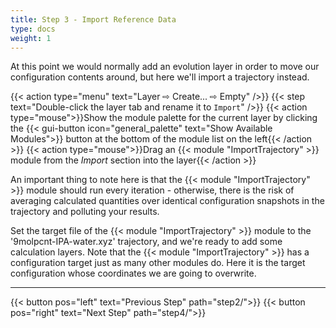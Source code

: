 ```yaml
---
title: Step 3 - Import Reference Data
type: docs
weight: 1
---
```


At this point we would normally add an evolution layer in order to move our configuration contents around, but here we'll import a trajectory instead.

{{< action type="menu" text="Layer &#8680; Create... &#8680; Empty" />}}
{{< step text="Double-click the layer tab and rename it to `Import`" />}}
{{< action type="mouse">}}Show the module palette for the current layer by clicking the {{< gui-button icon="general_palette" text="Show Available Modules">}} button at the bottom of the module list on the left{{< /action >}}
{{< action type="mouse">}}Drag an {{< module "ImportTrajectory" >}} module from the _Import_ section into the layer{{< /action >}}

An important thing to note here is that the {{< module "ImportTrajectory" >}} module should run every iteration - otherwise, there is the risk of averaging calculated quantities over identical configuration snapshots in the trajectory and polluting your results.

Set the target file of the {{< module "ImportTrajectory" >}} module to the '9molpcnt-IPA-water.xyz' trajectory, and we're ready to add some calculation layers. Note that the {{< module "ImportTrajectory" >}} has a configuration target just as many other modules do. Here it is the target configuration whose coordinates we are going to overwrite.

* * *
{{< button pos="left" text="Previous Step" path="step2/">}}
{{< button pos="right" text="Next Step" path="step4/">}}

